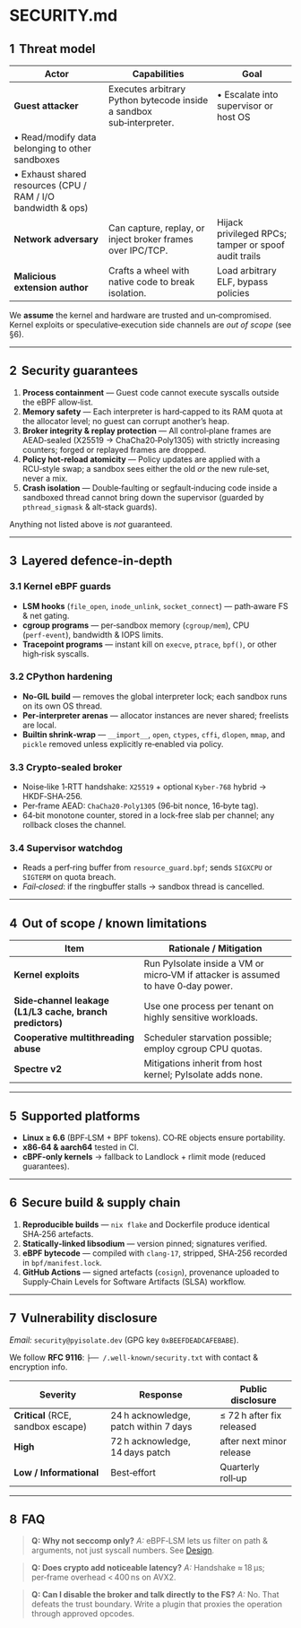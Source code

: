 # SECURITY.md

## 1  Threat model

| Actor                                           | Capabilities                                                         | Goal                                                 |
| ----------------------------------------------- | -------------------------------------------------------------------- | ---------------------------------------------------- |
| **Guest attacker**                              | Executes arbitrary Python bytecode inside a sandbox sub‑interpreter. | • Escalate into supervisor or host OS                |
| • Read/modify data belonging to other sandboxes |                                                                      |                                                      |
| • Exhaust shared resources (CPU / RAM / I/O bandwidth & ops)    |                                                                      |                                                      |
| **Network adversary**                           | Can capture, replay, or inject broker frames over IPC/TCP.           | Hijack privileged RPCs; tamper or spoof audit trails |
| **Malicious extension author**                  | Crafts a wheel with native code to break isolation.                  | Load arbitrary ELF, bypass policies                  |

We **assume** the kernel and hardware are trusted and un‑compromised.  Kernel exploits or speculative‑execution side channels are *out of scope* (see §6).

---

## 2  Security guarantees

1. **Process containment** — Guest code cannot execute syscalls outside the eBPF allow‑list.
2. **Memory safety** — Each interpreter is hard‑capped to its RAM quota at the allocator level; no guest can corrupt another’s heap.
3. **Broker integrity & replay protection** — All control‑plane frames are AEAD‑sealed (X25519 → ChaCha20‑Poly1305) with strictly increasing counters; forged or replayed frames are dropped.
4. **Policy hot‑reload atomicity** — Policy updates are applied with a RCU‑style swap; a sandbox sees either the old *or* the new rule‑set, never a mix.
5. **Crash isolation** — Double‑faulting or segfault‑inducing code inside a sandboxed thread cannot bring down the supervisor (guarded by `pthread_sigmask` & alt‑stack guards).

Anything not listed above is *not* guaranteed.

---

## 3  Layered defence‑in‑depth

### 3.1 Kernel eBPF guards

* **LSM hooks** (`file_open`, `inode_unlink`, `socket_connect`) — path‑aware FS & net gating.
* **cgroup programs** — per‑sandbox memory (`cgroup/mem`), CPU (`perf‑event`), bandwidth & IOPS limits.
* **Tracepoint programs** — instant kill on `execve`, `ptrace`, `bpf()`, or other high‑risk syscalls.

### 3.2 CPython hardening

* **No‑GIL build** — removes the global interpreter lock; each sandbox runs on its own OS thread.
* **Per‑interpreter arenas** — allocator instances are never shared; freelists are local.
* **Builtin shrink‑wrap** — `__import__`, `open`, `ctypes`, `cffi`, `dlopen`, `mmap`, and `pickle` removed unless explicitly re‑enabled via policy.

### 3.3 Crypto‑sealed broker

* Noise‑like 1‑RTT handshake: `X25519` + optional `Kyber‑768` hybrid → HKDF‑SHA‑256.
* Per‑frame AEAD: `ChaCha20‑Poly1305` (96‑bit nonce, 16‑byte tag).
* 64‑bit monotone counter, stored in a lock‑free slab per channel; any rollback closes the channel.

### 3.4 Supervisor watchdog

* Reads a perf‑ring buffer from `resource_guard.bpf`; sends `SIGXCPU` or `SIGTERM` on quota breach.
* *Fail‑closed*: if the ringbuffer stalls → sandbox thread is cancelled.

---

## 4  Out of scope / known limitations

| Item                                                      | Rationale / Mitigation                                                            |
| --------------------------------------------------------- | --------------------------------------------------------------------------------- |
| **Kernel exploits**                                       | Run PyIsolate inside a VM or micro‑VM if attacker is assumed to have 0‑day power. |
| **Side‑channel leakage (L1/L3 cache, branch predictors)** | Use one process per tenant on highly sensitive workloads.                         |
| **Cooperative multithreading abuse**                      | Scheduler starvation possible; employ cgroup CPU quotas.                          |
| **Spectre v2**                                            | Mitigations inherit from host kernel; PyIsolate adds none.                        |

---

## 5  Supported platforms

* **Linux ≥ 6.6** (BPF‑LSM + BPF tokens).  CO‑RE objects ensure portability.
* **x86‑64 & aarch64** tested in CI.
* **cBPF‑only kernels** → fallback to Landlock + rlimit mode (reduced guarantees).

---

## 6  Secure build & supply chain

1. **Reproducible builds** — `nix flake` and Dockerfile produce identical SHA‑256 artefacts.
2. **Statically‑linked libsodium** — version pinned; signatures verified.
3. **eBPF bytecode** — compiled with `clang‑17`, stripped, SHA‑256 recorded in `bpf/manifest.lock`.
4. **GitHub Actions** — signed artefacts (`cosign`), provenance uploaded to Supply‑Chain Levels for Software Artifacts (SLSA) workflow.

---

## 7  Vulnerability disclosure

*Email:* `security@pyisolate.dev`  (GPG key `0xBEEFDEADCAFEBABE`).

We follow **RFC 9116**:
`├── /.well‑known/security.txt` with contact & encryption info.

| Severity                           | Response                              | Public disclosure         |
| ---------------------------------- | ------------------------------------- | ------------------------- |
| **Critical** (RCE, sandbox escape) | 24 h acknowledge, patch within 7 days | ≤ 72 h after fix released |
| **High**                           | 72 h acknowledge, 14 days patch       | after next minor release  |
| **Low / Informational**            | Best‑effort                           | Quarterly roll‑up         |

---

## 8  FAQ

> **Q: Why not seccomp only?**
> *A:* eBPF‑LSM lets us filter on path & arguments, not just syscall numbers.  See [Design](README.md#security‑model).

> **Q: Does crypto add noticeable latency?**
> *A:* Handshake ≈ 18 µs; per‑frame overhead < 400 ns on AVX2.

> **Q: Can I disable the broker and talk directly to the FS?**
> *A:* No. That defeats the trust boundary. Write a plugin that proxies the operation through approved opcodes.
